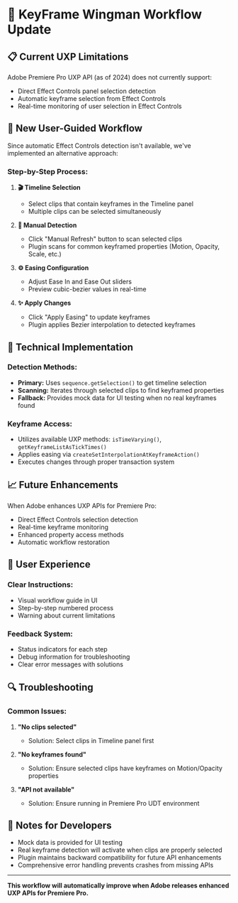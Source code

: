 # 🔄 KeyFrame Wingman Workflow Update

## 📋 **Current UXP Limitations**

Adobe Premiere Pro UXP API (as of 2024) does not currently support:

- Direct Effect Controls panel selection detection
- Automatic keyframe selection from Effect Controls
- Real-time monitoring of user selection in Effect Controls

## 🎯 **New User-Guided Workflow**

Since automatic Effect Controls detection isn't available, we've implemented an alternative approach:

### **Step-by-Step Process:**

1. **🎬 Timeline Selection**

   - Select clips that contain keyframes in the Timeline panel
   - Multiple clips can be selected simultaneously

2. **🔄 Manual Detection**

   - Click "Manual Refresh" button to scan selected clips
   - Plugin scans for common keyframed properties (Motion, Opacity, Scale, etc.)

3. **⚙️ Easing Configuration**

   - Adjust Ease In and Ease Out sliders
   - Preview cubic-bezier values in real-time

4. **✨ Apply Changes**
   - Click "Apply Easing" to update keyframes
   - Plugin applies Bezier interpolation to detected keyframes

## 🔧 **Technical Implementation**

### **Detection Methods:**

- **Primary:** Uses `sequence.getSelection()` to get timeline selection
- **Scanning:** Iterates through selected clips to find keyframed properties
- **Fallback:** Provides mock data for UI testing when no real keyframes found

### **Keyframe Access:**

- Utilizes available UXP methods: `isTimeVarying()`, `getKeyframeListAsTickTimes()`
- Applies easing via `createSetInterpolationAtKeyframeAction()`
- Executes changes through proper transaction system

## 📈 **Future Enhancements**

When Adobe enhances UXP APIs for Premiere Pro:

- Direct Effect Controls selection detection
- Real-time keyframe monitoring
- Enhanced property access methods
- Automatic workflow restoration

## 🎨 **User Experience**

### **Clear Instructions:**

- Visual workflow guide in UI
- Step-by-step numbered process
- Warning about current limitations

### **Feedback System:**

- Status indicators for each step
- Debug information for troubleshooting
- Clear error messages with solutions

## 🔍 **Troubleshooting**

### **Common Issues:**

1. **"No clips selected"**

   - Solution: Select clips in Timeline panel first

2. **"No keyframes found"**

   - Solution: Ensure selected clips have keyframes on Motion/Opacity properties

3. **"API not available"**
   - Solution: Ensure running in Premiere Pro UDT environment

## 📝 **Notes for Developers**

- Mock data is provided for UI testing
- Real keyframe detection will activate when clips are properly selected
- Plugin maintains backward compatibility for future API enhancements
- Comprehensive error handling prevents crashes from missing APIs

---

**This workflow will automatically improve when Adobe releases enhanced UXP APIs for Premiere Pro.**
